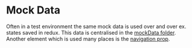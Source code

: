 # Mock Data
Often in a test environment the same mock data is used over and over ex. states saved in redux. This data is centralised in the [mockData folder](../../src/testing/mockData/index.ts). Another element which is used many places is the [navigation prop](../../src/testing/mockData/Navigation.ts).
